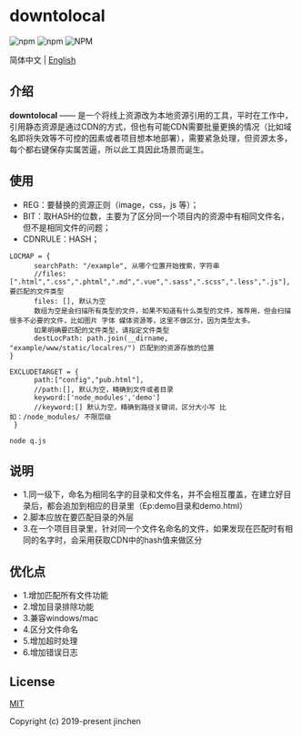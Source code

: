 # downtolocal
![npm](https://img.shields.io/npm/v/downtolocal) ![npm](https://img.shields.io/npm/dw/downtolocal?style=flat) ![NPM](https://img.shields.io/npm/l/downtolocal) 

简体中文 | [English](./README.en.md) 

## 介绍
**downtolocal** —— 是一个将线上资源改为本地资源引用的工具，平时在工作中，引用静态资源是通过CDN的方式，但也有可能CDN需要批量更换的情况（比如域名即将失效等不可控的因素或者项目想本地部署），需要紧急处理，但资源太多，每个都右键保存实属苦逼，所以此工具因此场景而诞生。
## 使用
- REG：要替换的资源正则（image，css，js 等）；
- BIT：取HASH的位数，主要为了区分同一个项目内的资源中有相同文件名，但不是相同文件的问题；
- CDNRULE：HASH；
```
LOCMAP = {
      searchPath: "/example", 从哪个位置开始搜索，字符串
      //files: [".html",".css",".phtml",".md",".vue",".sass",".scss",".less",".js"], 要匹配的文件类型
      files: [], 默认为空
      数组为空是会扫描所有类型的文件，如果不知道有什么类型的文件，推荐用，但会扫描很多不必要的文件，比如图片 字体 媒体资源等，这里不做区分，因为类型太多。
      如果明确要匹配的文件类型，请指定文件类型
      destLocPath: path.join(__dirname, "example/www/static/localres/") 匹配到的资源存放的位置
}
```
    
    
```
EXCLUDETARGET = {
      path:["config","pub.html"],
      //path:[], 默认为空，精确到文件或者目录
      keyword:['node_modules','demo'] 
      //keyword:[] 默认为空，精确到路径关键词，区分大小写 比如：/node_modules/ 不限层级
 }
```

```
node q.js
```

## 说明
- 1.同一级下，命名为相同名字的目录和文件名，并不会相互覆盖，在建立好目录后，都会追加到相应的目录里（Ep:demo目录和demo.html）
- 2.脚本应放在要匹配目录的外层
- 3.在一个项目目录里，针对同一个文件名命名的文件，如果发现在匹配时有相同的名字时，会采用获取CDN中的hash值来做区分

## 优化点
- 1.增加匹配所有文件功能    
- 2.增加目录排除功能
- 3.兼容windows/mac
- 4.区分文件命名
- 5.增加超时处理
- 6.增加错误日志

## License

[MIT](https://github.com/gitkingchen/downtolocal/blob/master/LICENSE)

Copyright (c) 2019-present jinchen